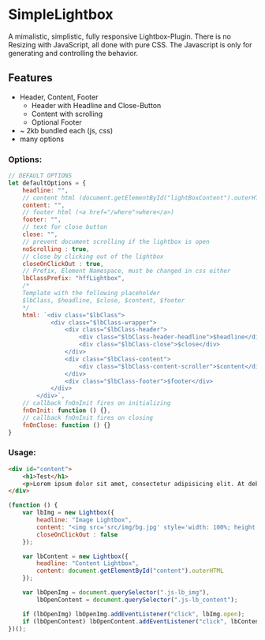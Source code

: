 # SimpleLightbox

A mimalistic, simplistic, fully responsive Lightbox-Plugin. 
There is no Resizing with JavaScript, all done with pure CSS.
The Javascript is only for generating and controlling the behavior.

## Features
* Header, Content, Footer
	* Header with Headline and Close-Button
	* Content with scrolling
	* Optional Footer
*  ~ 2kb bundled each (js, css)
* many options

### Options:
```javascript
// DEFAULT OPTIONS
let defaultOptions = {
	headline: "",
	// content html (document.getElementById("lightBoxContent").outerHTML)
	content: "",
	// footer html (<a href="/where">where</a>)
	footer: "",
	// text for close button
	close: "",
	// prevent document scrolling if the lightbox is open
	noScrolling : true,
	// close by clicking out of the lightbox
	closeOnClickOut : true,
	// Prefix, Element Namespace, must be changed in css either
	lbClassPrefix: "hffLightbox",
	/*
	Template with the following placeholder
	$lbClass, $headline, $close, $content, $footer
	*/
	html: `<div class="$lbClass">
			<div class="$lbClass-wrapper">
				<div class="$lbClass-header">
					<div class="$lbClass-header-headline">$headline</div>
					<div class="$lbClass-close">$close</div>
				</div>
				<div class="$lbClass-content">
					<div class="$lbClass-content-scroller">$content</div>
				</div>
				<div class="$lbClass-footer">$footer</div>
			</div>
		</div>`,
	// callback fnOnInit fires on initializing
	fnOnInit: function () {},
	// callback fnOnInit fires on closing
	fnOnClose: function () {}
}
```

### Usage:
```html
<div id="content">
	<h1>Test</h1>
	<p>Lorem ipsum dolor sit amet, consectetur adipisicing elit. At debitis deleniti dicta ea error, facilis ipsa labore nam obcaecati, perferendis perspiciatis quisquam, quos reiciendis sit unde ut voluptas. Consequuntur, natus.</p>
</div>
```

```javascript
(function () {
	var lbImg = new Lightbox({
		headline: "Image Lightbox",
		content: "<img src='src/img/bg.jpg' style='width: 100%; height: auto; max-width: 500px'>",
		closeOnClickOut : false
	});

	var lbContent = new Lightbox({
		headline: "Content Lightbox",
		content: document.getElementById("content").outerHTML
	});

	var lbOpenImg = document.querySelector(".js-lb_img"),
		lbOpenContent = document.querySelector(".js-lb_content");

	if (lbOpenImg) lbOpenImg.addEventListener("click", lbImg.open);
	if (lbOpenContent) lbOpenContent.addEventListener("click", lbContent.open);
})();

```

